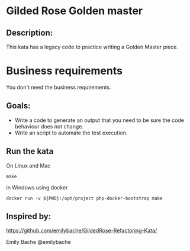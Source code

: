 # Gilded Rose Golden master

## Description:
This kata has a legacy code to practice writing a Golden Master piece.

# Business requirements
You don't need the business requirements.

## Goals:
- Write a code to generate an output that you need to be sure the code behaviour does not change.
- Write an script to automate the test execution.

## Run the kata
On Linux and Mac

    make

in Windows using docker

    docker run -v ${PWD}:/opt/project php-docker-bootstrap make

## Inspired by:
https://github.com/emilybache/GildedRose-Refactoring-Kata/

Emily Bache @emilybache

